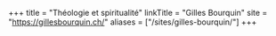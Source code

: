 +++
title = "Théologie et spiritualité"
linkTitle = "Gilles Bourquin"
site = "https://gillesbourquin.ch/"
aliases = ["/sites/gilles-bourquin/"]
+++
